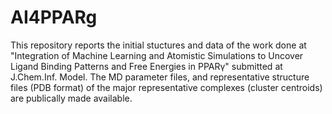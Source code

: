 # AI4PPARg

This repository reports the initial stuctures and data of the work done at "Integration of Machine Learning and Atomistic
Simulations to Uncover Ligand Binding Patterns and Free Energies in PPARγ" submitted at J.Chem.Inf. Model.  The MD parameter
files, and representative structure files (PDB format) of the major representative complexes (cluster centroids) are publically made available. 
